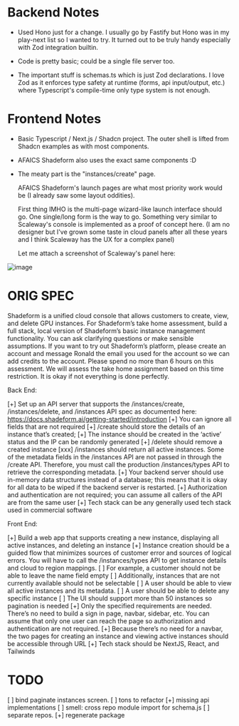 # Backend Notes

- Used Hono just for a change. I usually go by Fastify but Hono was in my play-next list so I wanted to try. It turned out to be truly handy especially with Zod integration builtin.

- Code is pretty basic; could be a single file server too.

- The important stuff is schemas.ts which is just Zod declarations. I love Zod as it enforces type safety at runtime (forms, api input/output, etc.) where Typescript's compile-time only type system is not enough.


# Frontend Notes

- Basic Typescript / Next.js / Shadcn project. The outer shell is lifted from Shadcn examples as with most components.

- AFAICS Shadeform also uses the exact same components :D

- The meaty part is the "instances/create" page.

  AFAICS Shadeform's launch pages are what most priority work would be (I already saw some layout oddities).

  First thing IMHO is the multi-page wizard-like launch interface should go. One single/long form is the way to go. Something very similar to Scaleway's console is implemented as a proof of concept here. (I am no designer but I've grown some taste in cloud panels after all these years and I think Scaleway has the UX for a complex panel)

  Let me attach a screenshot of Scaleway's panel here:

![image](https://github.com/utkukaratas/assignment-shadeform/assets/59096/d6a502e3-88c7-4526-96fb-0bf6c09aa169)

# ORIG SPEC

Shadeform is a unified cloud console that allows customers to create, view, and delete GPU instances. For Shadeform’s take home assessment, build a full stack, local version of Shadeform’s basic instance management functionality. You can ask clarifying questions or make sensible assumptions. If you want to try out Shadeform’s platform, please create an account and message Ronald the email you used for the account so we can add credits to the account. Please spend no more than 6 hours on this assessment. We will assess the take home assignment based on this time restriction. It is okay if not everything is done perfectly.

Back End:

[+] Set up an API server that supports the /instances/create, /instances/delete, and /instances API spec as documented here: https://docs.shadeform.ai/getting-started/introduction
  [+] You can ignore all fields that are not required
  [+] /create should store the details of an instance that’s created;
  [+] The instance should be created in the ‘active’ status and the IP can be randomly generated
  [+] /delete should remove a created instance
  [xxx] /instances should return all active instances. Some of the metadata fields in the /instances API are not passed in through the /create API. Therefore, you must call the production /instances/types API to retrieve the corresponding metadata.
[+] Your backend server should use in-memory data structures instead of a database; this means that it is okay for all data to be wiped if the backend server is restarted.
[+] Authorization and authentication are not required; you can assume all callers of the API are from the same user
[+] Tech stack can be any generally used tech stack used in commercial software

Front End:

[+] Build a web app that supports creating a new instance, displaying all active instances, and deleting an instance
[+] Instance creation should be a guided flow that minimizes sources of customer error and sources of logical errors. You will have to call the /instances/types API to get instance details and cloud to region mappings.
  [ ] For example, a customer should not be able to leave the name field empty
  [ ] Additionally, instances that are not currently available should not be selectable
[ ] A user should be able to view all active instances and its metadata.
[ ] A user should be able to delete any specific instance
[ ] The UI should support more than 50 instances so pagination is needed
[+] Only the specified requirements are needed. There’s no need to build a sign in page, navbar, sidebar, etc. You can assume that only one user can reach the page so authorization and authentication are not required.
  [+] Because there’s no need for a navbar, the two pages for creating an instance and viewing active instances should be accessible through URL
[+] Tech stack should be NextJS, React, and Tailwinds

# TODO

[ ] bind paginate instances screen.
[ ] tons to refactor
[+] missing api implementations
[ ] smell: cross repo module import for schema.js
[ ] separate repos.
[+] regenerate package
